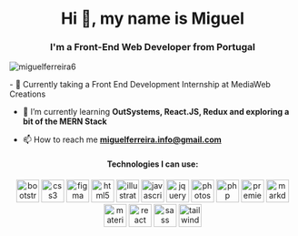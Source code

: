 <h1 align="center">Hi 👋, my name is Miguel</h1>
<h3 align="center">I'm a Front-End Web Developer from Portugal</h3>

<p align="left"> <img src="https://komarev.com/ghpvc/?username=miguelferreira6" alt="miguelferreira6" /> </p>
- 🏢 Currently taking a Front End Development Internship at MediaWeb Creations

- 🌱 I’m currently learning **OutSystems, React.JS, Redux and exploring a bit of the MERN Stack**

- 📫 How to reach me **miguelferreira.info@gmail.com**
<h4 align="center">
   Technologies I can use:
</h4>
<p align="center">
   <img src="https://cdn.jsdelivr.net/gh/devicons/devicon/icons/bootstrap/bootstrap-plain.svg" alt="bootstrap" width="40" height="40" />
   <img src="https://cdn.jsdelivr.net/gh/devicons/devicon/icons/css3/css3-original-wordmark.svg" alt="css3" width="40" height="40"/>
    <img src="https://www.vectorlogo.zone/logos/figma/figma-icon.svg" alt="figma" width="40" height="40"/>
   <img src="https://cdn.jsdelivr.net/gh/devicons/devicon/icons/html5/html5-original-wordmark.svg" alt="html5" width="40" height="40"/>
    <img src="https://www.vectorlogo.zone/logos/adobe_illustrator/adobe_illustrator-icon.svg" alt="illustrator" width="40" height="40"/>
   <img src="https://cdn.jsdelivr.net/gh/devicons/devicon/icons/javascript/javascript-original.svg" alt="javascript" width="40" height="40"/>
   <img src="https://cdn.jsdelivr.net/gh/devicons/devicon/icons/jquery/jquery-original-wordmark.svg" alt="jquery" width="40" height="40"/>
   <img src="https://cdn.jsdelivr.net/gh/devicons/devicon/icons/photoshop/photoshop-plain.svg" alt="photoshop" width="40" height="40"/>
   <img src="https://cdn.jsdelivr.net/gh/devicons/devicon/icons/php/php-original.svg" alt="php" width="40" height="40"/>
   <img src="https://cdn.jsdelivr.net/gh/devicons/devicon/icons/premierepro/premierepro-plain.svg" alt="premierepro" width="40" height="40"/>
   <img src="https://cdn.jsdelivr.net/gh/devicons/devicon/icons/markdown/markdown-original.svg" alt="markdown" width="40" height="40" />
   <img src="https://cdn.jsdelivr.net/gh/devicons/devicon/icons/materialui/materialui-original.svg" alt="materialuiu" width="40" height="40"/>
   <img src="https://cdn.jsdelivr.net/gh/devicons/devicon/icons/react/react-original.svg" alt="react" width="40" height="40"/>
   <img src="https://cdn.jsdelivr.net/gh/devicons/devicon/icons/sass/sass-original.svg" alt="sass" width="40" height="40"/>
   <img src="https://cdn.jsdelivr.net/gh/devicons/devicon/icons/tailwindcss/tailwindcss-plain.svg" alt="tailwindcss" width="40" height="40"/>
</p>
